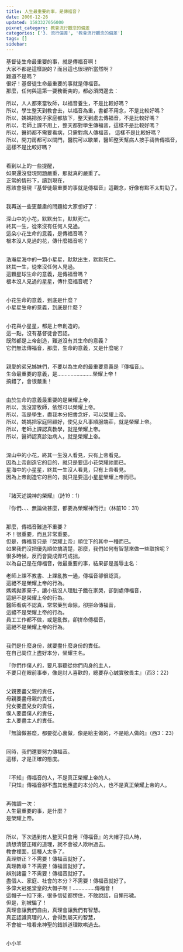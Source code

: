 ```yaml
---
title: 人生最重要的事，是傳福音？
date: 2006-12-26
updated: 1583327056000
pixnet_category: 教會流行觀念的偏差
categories: ['3. 流行偏差', '教會流行觀念的偏差']
tags: []
sidebar: 
---
```


<p>基督徒生命最重要的事，就是傳福音啊！<br/>
大家不都是這樣說的？而且這也很理所當然啊？<br/>
難道不是嗎？<br/>
很好！基督徒生命最重要的事就是傳福音。<br/>
那麼，任何與這第一要務衝突的，都必須閃邊去：</p>
<p>所以，人人都來當牧師，以福音養生，不是比較好嗎？<br/>
所以，學生整天到教會去，以福音為重，書都不用念，不是比較好嗎？<br/>
所以，媽媽把孩子家庭都放下，整天到處去傳福音，不是比較好嗎？<br/>
所以，老師上課不用上，整天都對學生傳福音，這樣不是比較好嗎？<br/>
所以，醫師都不需要看病，只需對病人傳福音， 這樣不是比較好嗎？<br/>
所以，開刀房都可以關門，醫院可以歇業，醫師整天幫病人按手禱告傳福音，<br/>
這樣不是比較好嗎？</p>
<p><br/>
看到以上的一些提醒，<br/>
如果還沒發現問題嚴重，那就真的嚴重了。<br/>
正常的情形下，讀到現在，<br/>
應該會發現『基督徒最重要的事就是傳福音』這觀念，好像有點不太對勁了。</p>
<p><br/>
我再送一些更嚴肅的問題給大家想好了：</p>
<p>深山中的小花，默默出生，默默死亡。<br/>
終其一生，從來沒有任何人見過。<br/>
這朵小花生命的意義，是傳福音嗎？<br/>
根本沒人見過的花，傳什麼福音呢？</p>
<p><br/>
浩瀚星海中的一顆小星星，默默出生，默默死亡。<br/>
終其一生，從來沒任何人見過。<br/>
這顆星球生命的意義，是傳福音嗎？<br/>
根本沒人見過的星星，傳什麼福音呢？</p>
<p><br/>
小花生命的意義，到底是什麼？<br/>
小星星生命的意義，到底是什麼？</p>
<p><br/>
小花與小星星，都是上帝創造的。<br/>
這一點，沒有基督徒會否認。<br/>
既然都是上帝創造，難道沒有其生命的意義？<br/>
它們無法傳福音，那麼，生命的意義，又是什麼呢？</p>
<p><br/>
親愛的弟兄姊妹們，不要以為生命的最重要意義是『傳福音』。<br/>
生命最重要的意義，是……………………榮耀上帝！<br/>
搞錯了，會很嚴重！</p>
<p><br/>
由於生命的意義最重要的是榮耀上帝，<br/>
所以，我沒當牧師，依然可以榮耀上帝。<br/>
所以，我是學生，盡我本分把書念好，可以榮耀上帝。<br/>
所以，媽媽把家庭照顧好，使兒女凡事順服端莊，就是榮耀上帝。<br/>
所以，老師上課認真教學，就是榮耀上帝。<br/>
所以，醫師認真診治病人，就是榮耀上帝。</p>
<p><br/>
深山中的小花，終其一生沒人看見，只有上帝看見。<br/>
因為上帝創造它的目的，就只是要這小花榮耀祂而已。<br/>
星海中的小星星，終其一生沒人看見，只有上帝看見。<br/>
因為上帝創造它的目的，就只是要這小星星榮耀上帝而已。</p>
<p><br/>
『諸天述說神的榮耀』（詩19：1）</p>
<p>『你們、、、無論做甚麼，都要為榮耀神而行』（林前10：31）</p>
<p><br/>
那麼，傳福音難道不重要？<br/>
不！很重要，而且非常重要。<br/>
但是，傳福音只是『榮耀上帝』順位下的其中一種而已。<br/>
如果我們沒把優先順位搞清楚，那麼，我們如何有智慧來做一些取捨呢？<br/>
很多時候，反而會變成弄巧成拙，<br/>
以為自己是在傳福音，做最重要的事，結果卻是羞辱主名：</p>
<p>老師上課不教書、上課亂教一通，傳福音卻很認真，<br/>
這絕不是榮耀上帝的行為。<br/>
媽媽拋家棄子，讓小孩沒人理肚子餓在家哭，卻到處傳福音，<br/>
這絕不是榮耀上帝的行為。<br/>
醫師看病不認真，常常藥到命除，卻拼命傳福音，<br/>
這絕不是榮耀上帝的行為。<br/>
員工工作都不做，或是亂做，卻拼命傳福音，<br/>
這絕不是榮耀上帝的行為。</p>
<p><br/>
我們是什麼身份，就要盡什麼身份的責任。<br/>
在自己崗位上盡好本分，榮耀主名。</p>
<p>『你們作僕人的，要凡事聽從你們肉身的主人，<br/>
不要只在眼前事奉，像是討人喜歡的，總要存心誠實敬畏主』（西3：22）</p>
<p><br/>
父親要盡父親的責任，<br/>
母親要盡母親的責任，<br/>
兒女要盡兒女的責任，<br/>
僕人要盡僕人的責任，<br/>
主人要盡主人的責任。</p>
<p>『無論做甚麼，都要從心裏做，像是給主做的，不是給人做的』（西3：23）</p>
<p><br/>
同時，我們還要努力傳福音。<br/>
這樣，才是正確的態度。</p>
<p><br/>
『不知』傳福音的人，不是真正榮耀上帝的人。<br/>
『只知』傳福音卻不盡其他應盡的本分的人，也不是真正榮耀上帝的人。</p>
<p><br/>
再強調一次：<br/>
人生最重要的事，是什麼？<br/>
是榮耀上帝。</p>
<p><br/>
所以，下次遇到有人整天只會用『傳福音』的大帽子扣人時，<br/>
請想清楚正確的道理，就不會被人欺哄過去。<br/>
教會裡面，這種人太多了。<br/>
真理辯正？不需要！傳福音就好了。<br/>
真理教導？不需要！傳福音就好了。<br/>
辨別諸靈？不需要！傳福音就好了。<br/>
盡個人、家庭、社會的本分？不需要！傳福音就好了。<br/>
多偉大冠冕堂皇的大帽子啊！……………傳福音！<br/>
這帽子一扣下來，很多信徒都愣住，不敢說話，自慚形穢。<br/>
但是，別被騙了！<br/>
真理會讓我們自由，真理會讓我們有智慧。<br/>
真正認識真理的人，會得到屬天的智慧，<br/>
不會被一堆看來神聖的錯誤道理欺哄過去。</p>
<p><br/>
小小羊<br/>
 </p>
<p> </p>
